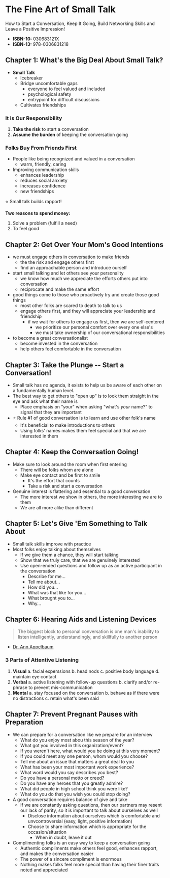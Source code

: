 # The Fine Art of Small Talk

How to Start a Conversation, Keep It Going, Build Networking Skills and Leave a Positive Impression!

* **ISBN-10:** 030683121X
* **ISBN-13:** 978-0306831218

## Chapter 1: What's the Big Deal About Small Talk?

* **Small Talk**
    * Icebreaker
    * Bridge uncomfortable gaps
        * everyone to feel valued and included
        * psychological safety
        * entrypoint for difficult discussions
    * Cultivates friendships

### It is Our Responsibility

1. **Take the risk** to start a conversation
1. **Assume the burden** of keeping the conversation going

### Folks Buy From Friends First

* People like being recognized and valued in a conversation
    * warm, friendly, caring
* Improving communication skills
    * enhances leadership
    * reduces social anxiety
    * increases confidence
    * new friendships

⭐️ Small talk builds rapport!

**Two reasons to spend money:**

1. Solve a problem (fulfill a need)
1. To feel good

## Chapter 2: Get Over Your Mom's Good Intentions

* we must engage others in conversation to make friends
    * the the risk and engage others first
    * find an approachable person and introduce ourself
* start small talking and let others see your personality
    * we know how much we appreciate the efforts others put into conversation
    * reciprocate and make the same effort
* good things come to those who proactively try and create those good things
    * most other folks are scared to death to talk to us
    * engage others first, and they will appreciate your leadership and friendship
        * if we wait for others to engage us first, then we are self-centered
            * we prioritize our personal comfort over every one else's
            * we must take ownership of our conversational responsibilities
* to become a great conversationalist
    * become invested in the conversation
    * help others feel comfortable in the conversation

## Chapter 3: Take the Plunge -- Start a Conversation!

* Small talk has *no* agenda, it exists to help us be aware of each other on a fundamentally human level.
* The best way to get others to "open up" is to look them straight in the eye and ask what their name is
    * Place emphasis on "*your*" when asking "what's *your* name?" to signal that they are important
* ⭐️ Rule #1 of good conversation is to learn and use other folk's name
    * It's beneficial to make introductions to others
    * Using folks' names makes them feel special and that we are interested in them

## Chapter 4: Keep the Conversation Going!

* Make sure to look around the room when first entering
    * There will be folks whom are alone
    * Make eye contact and be first to smile
        * It's the effort that counts
        * Take a risk and start a conversation
* Genuine interest is flattering and essential to a good conversation
    * The more interest we show in others, the more interesting we are to them
    * We are all more alike than different

## Chapter 5: Let's Give 'Em Something to Talk About

* Small talk skills improve with practice
* Most folks enjoy talking about themselves
    * If we give them a chance, they will start talking
    * Show that we truly care, that we are genuinely interested
    * Use open-ended questions and follow up as an active participant in the conversation
        * Describe for me...
        * Tell me about...
        * How did you...
        * What was that like for you...
        * What brought you to...
        * Why...

## Chapter 6: Hearing Aids and Listening Devices

> The biggest block to personal conversation is one man's inability to listen intelligently, understandingly, and skillfully to another person
>
- [Dr. Ann Appelbaum](https://www.anneapplebaum.com/)

### 3 Parts of Attentive Listening

1. **Visual**
    a. facial experssions
    b. head nods
    c. positive body language
    d. maintain eye contact
2. **Verbal**
    a. active listening with follow-up questions
    b. clarify and/or re-phrase to prevent mis-communication
3. **Mental**
    a. stay focused on the conversation
    b. behave as if there were no distractions
    c. retain what's been said

## Chapter 7: Prevent Pregnant Pauses with Preparation

* We can prepare for a conversation like we prepare for an interview
    * What do you enjoy most abou this season of the year?
    * What got you involved in this organization/event?
    * If you weren't here, what would you be doing at this very moment?
    * If you could meet any one person, whom would you choose?
    * Tell me about an issue that matters a great deal to you
    * What has been your most important work experience?
    * What word would you say describes you best?
    * Do you have a personal motto or creed?
    * Do you have any heroes that you greatly admire?
    * What did people in high school think you were like?
    * What do you do that you wish you could stop doing?
* A good conversation requires balance of give and take
    * If we are constantly asking questions, then our partners may resent our lack of parity, so it is important to talk about ourselves as well
        * Disclose information about ourselves which is comfortable and unvcontroversial (easy, light, positive information)
        * Choose to share information which is appropriate for the occasion/situation
            * When in doubt, leave it out
* Complimenting folks is an easy way to keep a conversation going
    * Authentic compliments make others feel good, enhances rapport, and makes the conversation easier
    * The power of a sincere compliment is enormous
    * Nothing makes folks feel more special than having their finer traits noted and appreciated